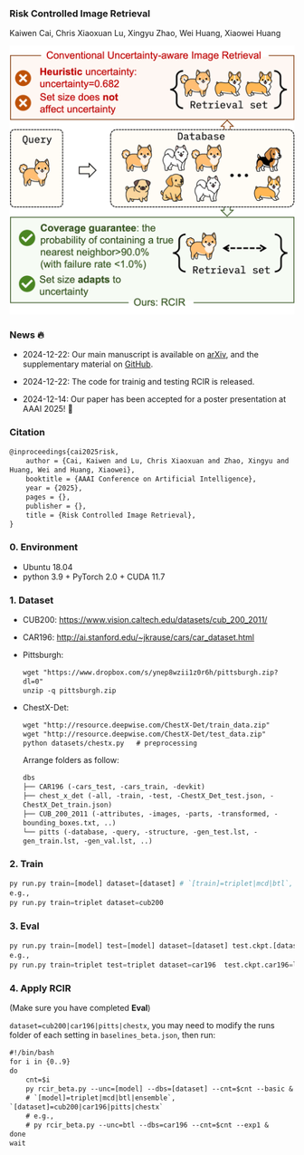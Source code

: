 ### Risk Controlled Image Retrieval
Kaiwen Cai, Chris Xiaoxuan Lu, Xingyu Zhao, Wei Huang, Xiaowei Huang

![pic](./openfig.png)

### News 🔥

- 2024-12-22: Our main manuscript is available on  [arXiv](https://arxiv.org/abs/2307.07336), and the supplementary material on [GitHub](./supplementary.pdf).

- 2024-12-22: The code for trainig and testing RCIR is released.

- 2024-12-14: Our paper has been accepted for a poster presentation at AAAI 2025!  🎉

### Citation
```
@inproceedings{cai2025risk,
    author = {Cai, Kaiwen and Lu, Chris Xiaoxuan and Zhao, Xingyu and Huang, Wei and Huang, Xiaowei},
    booktitle = {AAAI Conference on Artificial Intelligence}, 
    year = {2025},
    pages = {},
    publisher = {},
    title = {Risk Controlled Image Retrieval},
}
```

### 0. Environment

- Ubuntu 18.04
- python 3.9 + PyTorch 2.0 + CUDA 11.7

### 1. Dataset

- CUB200: https://www.vision.caltech.edu/datasets/cub_200_2011/
- CAR196: http://ai.stanford.edu/~jkrause/cars/car_dataset.html
- Pittsburgh:

  ```
  wget "https://www.dropbox.com/s/ynep8wzii1z0r6h/pittsburgh.zip?dl=0"
  unzip -q pittsburgh.zip
  ```
- ChestX-Det:

  ```
  wget "http://resource.deepwise.com/ChestX-Det/train_data.zip"
  wget "http://resource.deepwise.com/ChestX-Det/test_data.zip"
  python datasets/chestx.py   # preprocessing
  ```

  Arrange folders as follow:
  ```
  dbs
  ├── CAR196 (-cars_test, -cars_train, -devkit)
  ├── chest_x_det (-all, -train, -test, -ChestX_Det_test.json, -ChestX_Det_train.json)
  ├── CUB_200_2011 (-attributes, -images, -parts, -transformed, -bounding_boxes.txt, ..)
  └── pitts (-database, -query, -structure, -gen_test.lst, -gen_train.lst, -gen_val.lst, ..)
  ```

### 2. Train

```python
py run.py train=[model] dataset=[dataset] # `[train]=triplet|mcd|btl`, `[dataset]=cub200|car196|pitts|chestx`
e.g.,
py run.py train=triplet dataset=cub200
```

### 3. Eval

```python
py run.py train=[model] test=[model] dataset=[dataset] test.ckpt.[dataset]=[xxx.ckpt] # `[train]=[test]=triplet|mcd|btl`, `[dataset]=cub200|car196|pitts|chestx`
e.g.,
py run.py train=triplet test=triplet dataset=car196  test.ckpt.car196=logs_beta/triplet_car196_0608_223821/RCIR/tnn26715/checkpoints/best.ckpt
```

### 4. Apply RCIR

(Make sure you have completed **Eval**)

`dataset=cub200|car196|pitts|chestx`, you may need to modify the runs folder of each setting in `baselines_beta.json`, then run:

```shell
#!/bin/bash
for i in {0..9}
do
    cnt=$i
    py rcir_beta.py --unc=[model] --dbs=[dataset] --cnt=$cnt --basic & 
    # `[model]=triplet|mcd|btl|ensemble`, `[dataset]=cub200|car196|pitts|chestx`
    # e.g.,
    # py rcir_beta.py --unc=btl --dbs=car196 --cnt=$cnt --exp1 &  
done
wait
```
